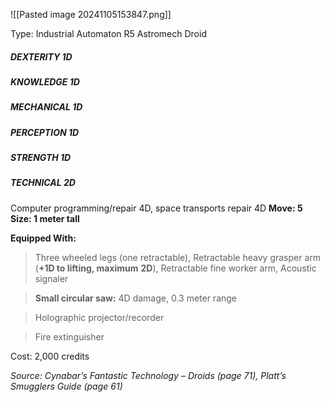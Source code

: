 ![[Pasted image 20241105153847.png]]

Type: Industrial Automaton R5 Astromech Droid
##### DEXTERITY 1D
##### KNOWLEDGE 1D
##### MECHANICAL 1D
##### PERCEPTION 1D
##### STRENGTH 1D
##### TECHNICAL 2D
Computer programming/repair 4D, space transports repair 4D
**Move: 5**
**Size: 1 meter tall**

**Equipped With:**
> Three wheeled legs (one retractable), Retractable heavy grasper arm (**+1D to lifting, maximum**
> **2D**), Retractable fine worker arm, Acoustic signaler

> **Small circular saw:** 4D damage, 0.3 meter range

> Holographic projector/recorder

> Fire extinguisher

Cost: 2,000 credits

*Source: Cynabar’s Fantastic Technology – Droids (page 71), Platt’s Smugglers Guide (page 61)*